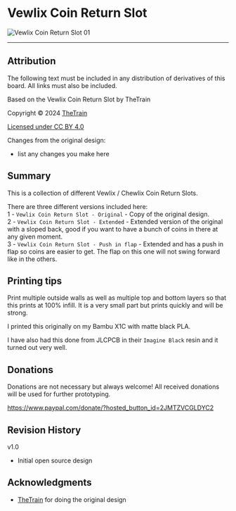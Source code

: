 # Vewlix Coin Return Slot
![Vewlix Coin Return Slot 01](Assets/Vewlix_Coin_Return_Slot.png)


---

## Attribution

The following text must be included in any distribution of derivatives of this board. All links must also be included.

Based on the Vewlix Coin Return Slot by TheTrain

Copyright © 2024 [TheTrain](https://github.com/TheTrainGoes)

[Licensed under CC BY 4.0](https://creativecommons.org/licenses/by/4.0/)

Changes from the original design:
  - list any changes you make here


## Summary

This is a collection of different Vewlix / Chewlix Coin Return Slots.  

There are three different versions included here:</br>
1 - `Vewlix Coin Return Slot - Original` - Copy of the original design.</br>
2 - `Vewlix Coin Return Slot - Extended` - Extended version of the original with a sloped back, good if you want to have a bunch of coins in there at any given moment.</br>
3 - `Vewlix Coin Return Slot - Push in flap` - Extended and has a push in flap so coins are easier to get. The flap on this one will not swing forward like in the others.</br>


## Printing tips

Print multiple outside walls as well as multiple top and bottom layers so that this prints at 100% infill.  It is a very small part but prints quickly and will be strong.  

I printed this originally on my Bambu X1C with matte black PLA.

I have also had this done from JLCPCB in their `Imagine Black` resin and it turned out very well.


## Donations

Donations are not necessary but always welcome!  All received donations will be used for further prototyping.

https://www.paypal.com/donate/?hosted_button_id=2JMTZVCGLDYC2

## Revision History

v1.0
- Initial open source design

## Acknowledgments

- [TheTrain](https://github.com/TheTrainGoes) for doing the original design
